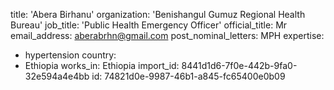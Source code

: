 title: 'Abera Birhanu'
organization: 'Benishangul Gumuz Regional Health Bureau'
job_title: 'Public Health Emergency Officer'
official_title: Mr
email_address: aberabrhn@gmail.com
post_nominal_letters: MPH
expertise:
  - hypertension
country:
  - Ethiopia
works_in: Ethiopia
import_id: 8441d1d6-7f0e-442b-9fa0-32e594a4e4bb
id: 74821d0e-9987-46b1-a845-fc65400e0b09
